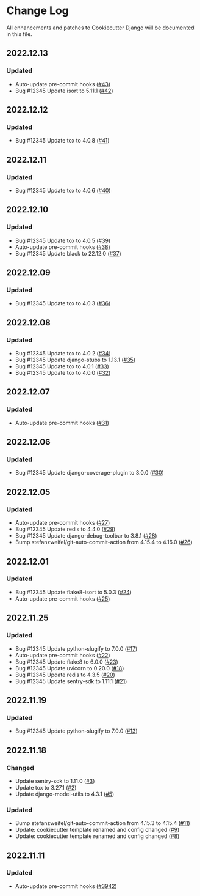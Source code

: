 # Change Log
All enhancements and patches to Cookiecutter Django will be documented in this file.

<!-- GENERATOR_PLACEHOLDER -->

## 2022.12.13

### Updated
- Auto-update pre-commit hooks ([#43](https://github.com/packershift/cookiecutter-django-quickstart/pull/43))
- Bug #12345 Update isort to 5.11.1 ([#42](https://github.com/packershift/cookiecutter-django-quickstart/pull/42))

## 2022.12.12

### Updated
- Bug #12345 Update tox to 4.0.8 ([#41](https://github.com/packershift/cookiecutter-django-quickstart/pull/41))

## 2022.12.11

### Updated
- Bug #12345 Update tox to 4.0.6 ([#40](https://github.com/packershift/cookiecutter-django-quickstart/pull/40))

## 2022.12.10

### Updated
- Bug #12345 Update tox to 4.0.5 ([#39](https://github.com/packershift/cookiecutter-django-quickstart/pull/39))
- Auto-update pre-commit hooks ([#38](https://github.com/packershift/cookiecutter-django-quickstart/pull/38))
- Bug #12345 Update black to 22.12.0 ([#37](https://github.com/packershift/cookiecutter-django-quickstart/pull/37))

## 2022.12.09

### Updated
- Bug #12345 Update tox to 4.0.3 ([#36](https://github.com/packershift/cookiecutter-django-quickstart/pull/36))

## 2022.12.08

### Updated
- Bug #12345 Update tox to 4.0.2 ([#34](https://github.com/packershift/cookiecutter-django-quickstart/pull/34))
- Bug #12345 Update django-stubs to 1.13.1 ([#35](https://github.com/packershift/cookiecutter-django-quickstart/pull/35))
- Bug #12345 Update tox to 4.0.1 ([#33](https://github.com/packershift/cookiecutter-django-quickstart/pull/33))
- Bug #12345 Update tox to 4.0.0 ([#32](https://github.com/packershift/cookiecutter-django-quickstart/pull/32))

## 2022.12.07

### Updated
- Auto-update pre-commit hooks ([#31](https://github.com/packershift/cookiecutter-django-quickstart/pull/31))

## 2022.12.06

### Updated
- Bug #12345 Update django-coverage-plugin to 3.0.0 ([#30](https://github.com/packershift/cookiecutter-django-quickstart/pull/30))

## 2022.12.05

### Updated
- Auto-update pre-commit hooks ([#27](https://github.com/packershift/cookiecutter-django-quickstart/pull/27))
- Bug #12345 Update redis to 4.4.0 ([#29](https://github.com/packershift/cookiecutter-django-quickstart/pull/29))
- Bug #12345 Update django-debug-toolbar to 3.8.1 ([#28](https://github.com/packershift/cookiecutter-django-quickstart/pull/28))
- Bump stefanzweifel/git-auto-commit-action from 4.15.4 to 4.16.0 ([#26](https://github.com/packershift/cookiecutter-django-quickstart/pull/26))

## 2022.12.01

### Updated
- Bug #12345 Update flake8-isort to 5.0.3 ([#24](https://github.com/packershift/cookiecutter-django-quickstart/pull/24))
- Auto-update pre-commit hooks ([#25](https://github.com/packershift/cookiecutter-django-quickstart/pull/25))

## 2022.11.25

### Updated
- Bug #12345 Update python-slugify to 7.0.0 ([#17](https://github.com/packershift/cookiecutter-django-quickstart/pull/17))
- Auto-update pre-commit hooks ([#22](https://github.com/packershift/cookiecutter-django-quickstart/pull/22))
- Bug #12345 Update flake8 to 6.0.0 ([#23](https://github.com/packershift/cookiecutter-django-quickstart/pull/23))
- Bug #12345 Update uvicorn to 0.20.0 ([#18](https://github.com/packershift/cookiecutter-django-quickstart/pull/18))
- Bug #12345 Update redis to 4.3.5 ([#20](https://github.com/packershift/cookiecutter-django-quickstart/pull/20))
- Bug #12345 Update sentry-sdk to 1.11.1 ([#21](https://github.com/packershift/cookiecutter-django-quickstart/pull/21))

## 2022.11.19

### Updated
- Bug #12345 Update python-slugify to 7.0.0 ([#13](https://github.com/packershift/cookiecutter-django-quickstart/pull/13))

## 2022.11.18

### Changed
- Update sentry-sdk to 1.11.0 ([#3](https://github.com/packershift/cookiecutter-django-quickstart/pull/3))
- Update tox to 3.27.1 ([#2](https://github.com/packershift/cookiecutter-django-quickstart/pull/2))
- Update django-model-utils to 4.3.1 ([#5](https://github.com/packershift/cookiecutter-django-quickstart/pull/5))
### Updated
- Bump stefanzweifel/git-auto-commit-action from 4.15.3 to 4.15.4 ([#11](https://github.com/packershift/cookiecutter-django-quickstart/pull/11))
- Update: cookiecutter template renamed and config changed ([#9](https://github.com/packershift/cookiecutter-django-quickstart/pull/9))
- Update: cookiecutter template renamed and config changed ([#8](https://github.com/packershift/cookiecutter-django-quickstart/pull/8))

## 2022.11.11

### Updated
- Auto-update pre-commit hooks ([#3942](https://github.com/cookiecutter/cookiecutter-django/pull/3942))
